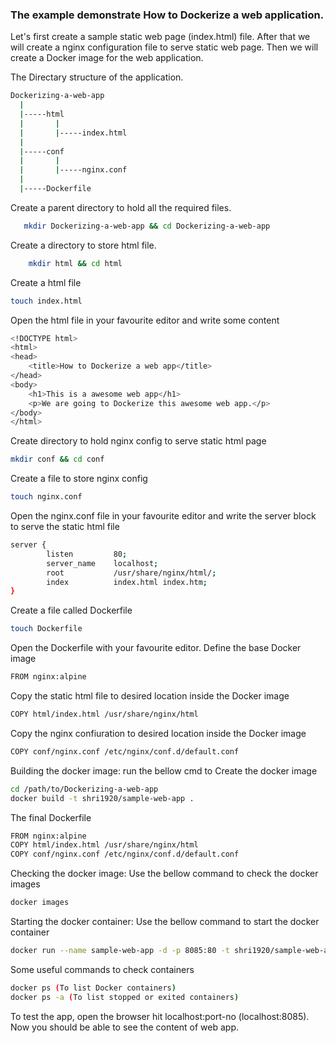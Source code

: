 ### The example demonstrate How to Dockerize a web application.

Let's first create a sample static web page (index.html) file. After that we will create a nginx configuration file to serve static web page. Then we will create a Docker image for the web application.

The Directary structure of the application.

```sh
Dockerizing-a-web-app
  |
  |-----html
  |       |
  |       |-----index.html
  |
  |-----conf
  |       |
  |       |-----nginx.conf
  |
  |-----Dockerfile
````
Create a parent directory to hold all the required files.
```sh
   mkdir Dockerizing-a-web-app && cd Dockerizing-a-web-app
```
Create a directory to store html file.
```sh
    mkdir html && cd html
```
Create a html file
```sh
touch index.html
```
Open the html file in your favourite editor and write some content
```sh
<!DOCTYPE html>
<html>
<head>
    <title>How to Dockerize a web app</title>
</head>
<body>
    <h1>This is a awesome web app</h1>
    <p>We are going to Dockerize this awesome web app.</p>
</body>
</html>
```
Create directory to hold nginx config to serve static html page
```sh
mkdir conf && cd conf
```
Create a file to store nginx config
```sh
touch nginx.conf
```
Open the nginx.conf file in your favourite editor and write the server block to serve the static html file
```sh
server {
        listen         80;
        server_name    localhost;
        root           /usr/share/nginx/html/;
        index          index.html index.htm;
}
```
Create a file called Dockerfile
```sh
touch Dockerfile
```
Open the Dockerfile with your favourite editor. Define the base Docker image
```sh
FROM nginx:alpine
```
Copy the static html file to desired location inside the Docker image
```sh
COPY html/index.html /usr/share/nginx/html
```
Copy the nginx confiuration to desired location inside the Docker image
```sh
COPY conf/nginx.conf /etc/nginx/conf.d/default.conf
```
Building the docker image: run the bellow cmd to Create the docker image
```sh
cd /path/to/Dockerizing-a-web-app
docker build -t shri1920/sample-web-app .
```
The final Dockerfile 
```sh
FROM nginx:alpine
COPY html/index.html /usr/share/nginx/html
COPY conf/nginx.conf /etc/nginx/conf.d/default.conf
```
Checking the docker image: Use the bellow command to check the docker images
```sh
docker images
```
Starting the docker container: Use the bellow command to start the docker container
```sh
docker run --name sample-web-app -d -p 8085:80 -t shri1920/sample-web-app
```
Some useful commands to check containers
```sh
docker ps (To list Docker containers)
docker ps -a (To list stopped or exited containers)
```
To test the app, open the browser hit localhost:port-no (localhost:8085). Now you should be able to see the content of web app.
